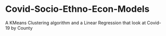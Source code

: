 # Covid-Socio-Ethno-Econ-Models
A KMeans Clustering algorithm and a Linear Regression that look at Covid-19 by County
